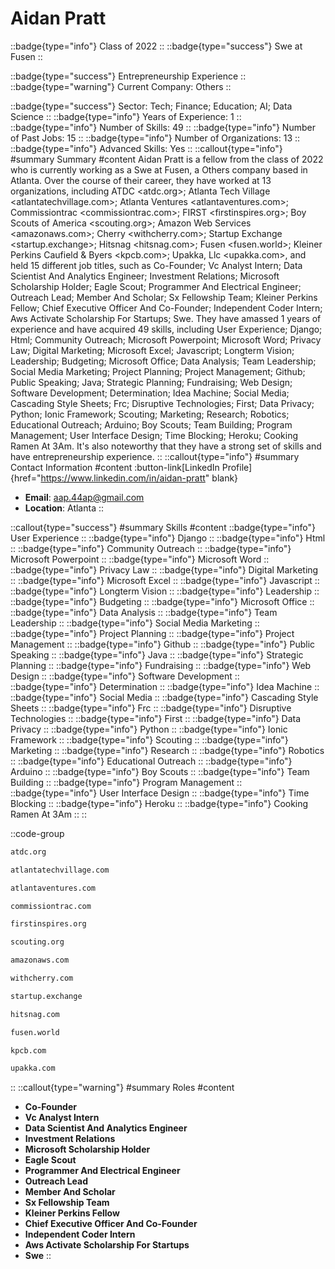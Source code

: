 # Aidan Pratt
::badge{type="info"}
Class of 2022
::
::badge{type="success"}
Swe at Fusen
::

::badge{type="success"}
Entrepreneurship Experience
::
::badge{type="warning"}
Current Company: Others
::

::badge{type="success"}
Sector: Tech; Finance; Education; AI; Data Science
::
::badge{type="info"}
Years of Experience: 1
::
::badge{type="info"}
Number of Skills: 49
::
::badge{type="info"}
Number of Past Jobs: 15
::
::badge{type="info"}
Number of Organizations: 13
::
::badge{type="info"}
Advanced Skills: Yes
::
::callout{type="info"}
#summary
Summary
#content
Aidan Pratt is a fellow from the class of 2022 who is currently working as a Swe at Fusen, a Others company based in Atlanta. Over the course of their career, they have worked at 13 organizations, including ATDC <atdc.org>; Atlanta Tech Village <atlantatechvillage.com>; Atlanta Ventures <atlantaventures.com>; Commissiontrac <commissiontrac.com>; FIRST <firstinspires.org>; Boy Scouts of America <scouting.org>; Amazon Web Services <amazonaws.com>; Cherry <withcherry.com>; Startup Exchange <startup.exchange>; Hitsnag <hitsnag.com>; Fusen <fusen.world>; Kleiner Perkins Caufield & Byers <kpcb.com>; Upakka, Llc <upakka.com>, and held 15 different job titles, such as Co-Founder; Vc Analyst Intern; Data Scientist And Analytics Engineer; Investment Relations; Microsoft Scholarship Holder; Eagle Scout; Programmer And Electrical Engineer; Outreach Lead; Member And Scholar; Sx Fellowship Team; Kleiner Perkins Fellow; Chief Executive Officer And Co-Founder; Independent Coder Intern; Aws Activate Scholarship For Startups; Swe. They have amassed 1 years of experience and have acquired 49 skills, including User Experience; Django; Html; Community Outreach; Microsoft Powerpoint; Microsoft Word; Privacy Law; Digital Marketing; Microsoft Excel; Javascript; Longterm Vision; Leadership; Budgeting; Microsoft Office; Data Analysis; Team Leadership; Social Media Marketing; Project Planning; Project Management; Github; Public Speaking; Java; Strategic Planning; Fundraising; Web Design; Software Development; Determination; Idea Machine; Social Media; Cascading Style Sheets; Frc; Disruptive Technologies; First; Data Privacy; Python; Ionic Framework; Scouting; Marketing; Research; Robotics; Educational Outreach; Arduino; Boy Scouts; Team Building; Program Management; User Interface Design; Time Blocking; Heroku; Cooking Ramen At 3Am. It's also noteworthy that they have a strong set of skills and have entrepreneurship experience.
::
::callout{type="info"}
#summary
Contact Information
#content
:button-link[LinkedIn Profile]{href="https://www.linkedin.com/in/aidan-pratt" blank}
- **Email**: aap.44ap@gmail.com
- **Location**: Atlanta
::

::callout{type="success"}
#summary
Skills
#content
::badge{type="info"}
User Experience
::
::badge{type="info"}
Django
::
::badge{type="info"}
Html
::
::badge{type="info"}
Community Outreach
::
::badge{type="info"}
Microsoft Powerpoint
::
::badge{type="info"}
Microsoft Word
::
::badge{type="info"}
Privacy Law
::
::badge{type="info"}
Digital Marketing
::
::badge{type="info"}
Microsoft Excel
::
::badge{type="info"}
Javascript
::
::badge{type="info"}
Longterm Vision
::
::badge{type="info"}
Leadership
::
::badge{type="info"}
Budgeting
::
::badge{type="info"}
Microsoft Office
::
::badge{type="info"}
Data Analysis
::
::badge{type="info"}
Team Leadership
::
::badge{type="info"}
Social Media Marketing
::
::badge{type="info"}
Project Planning
::
::badge{type="info"}
Project Management
::
::badge{type="info"}
Github
::
::badge{type="info"}
Public Speaking
::
::badge{type="info"}
Java
::
::badge{type="info"}
Strategic Planning
::
::badge{type="info"}
Fundraising
::
::badge{type="info"}
Web Design
::
::badge{type="info"}
Software Development
::
::badge{type="info"}
Determination
::
::badge{type="info"}
Idea Machine
::
::badge{type="info"}
Social Media
::
::badge{type="info"}
Cascading Style Sheets
::
::badge{type="info"}
Frc
::
::badge{type="info"}
Disruptive Technologies
::
::badge{type="info"}
First
::
::badge{type="info"}
Data Privacy
::
::badge{type="info"}
Python
::
::badge{type="info"}
Ionic Framework
::
::badge{type="info"}
Scouting
::
::badge{type="info"}
Marketing
::
::badge{type="info"}
Research
::
::badge{type="info"}
Robotics
::
::badge{type="info"}
Educational Outreach
::
::badge{type="info"}
Arduino
::
::badge{type="info"}
Boy Scouts
::
::badge{type="info"}
Team Building
::
::badge{type="info"}
Program Management
::
::badge{type="info"}
User Interface Design
::
::badge{type="info"}
Time Blocking
::
::badge{type="info"}
Heroku
::
::badge{type="info"}
Cooking Ramen At 3Am
::
::

::code-group
```bash [ATDC]
atdc.org
```
```bash [Atlanta Tech Village]
atlantatechvillage.com
```
```bash [Atlanta Ventures]
atlantaventures.com
```
```bash [Commissiontrac]
commissiontrac.com
```
```bash [FIRST]
firstinspires.org
```
```bash [Boy Scouts of America]
scouting.org
```
```bash [Amazon Web Services]
amazonaws.com
```
```bash [Cherry]
withcherry.com
```
```bash [Startup Exchange]
startup.exchange
```
```bash [Hitsnag]
hitsnag.com
```
```bash [Fusen]
fusen.world
```
```bash [Kleiner Perkins Caufield & Byers]
kpcb.com
```
```bash [Upakka, Llc]
upakka.com
```
::
::callout{type="warning"}
#summary
Roles
#content
- **Co-Founder**
- **Vc Analyst Intern**
- **Data Scientist And Analytics Engineer**
- **Investment Relations**
- **Microsoft Scholarship Holder**
- **Eagle Scout**
- **Programmer And Electrical Engineer**
- **Outreach Lead**
- **Member And Scholar**
- **Sx Fellowship Team**
- **Kleiner Perkins Fellow**
- **Chief Executive Officer And Co-Founder**
- **Independent Coder Intern**
- **Aws Activate Scholarship For Startups**
- **Swe**
::

